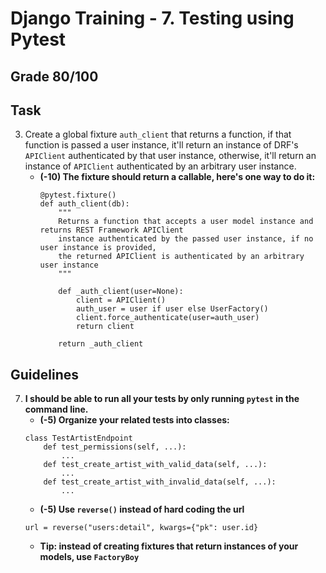 # Django Training - 7. Testing using Pytest

## Grade 80/100

## Task
3. Create a global fixture `auth_client` that returns a function, if that function is passed a user instance, it'll return an instance of DRF's `APIClient` authenticated by that user instance, otherwise, it'll return an instance of `APIClient` authenticated by an arbitrary user instance.
    * **(-10) The fixture should return a callable, here's one way to do it:**
        ```
        @pytest.fixture()
        def auth_client(db):
            """
            Returns a function that accepts a user model instance and returns REST Framework APIClient
            instance authenticated by the passed user instance, if no user instance is provided,
            the returned APIClient is authenticated by an arbitrary user instance
            """

            def _auth_client(user=None):
                client = APIClient()
                auth_user = user if user else UserFactory()
                client.force_authenticate(user=auth_user)
                return client

            return _auth_client
        ``` 

## Guidelines
7. **I should be able to run all your tests by only running `pytest` in the command line.**
    * **(-5) Organize your related tests into classes:**
    ```
    class TestArtistEndpoint
        def test_permissions(self, ...):
            ...
        def test_create_artist_with_valid_data(self, ...):
            ...
        def test_create_artist_with_invalid_data(self, ...):
            ...
    ```
    * **(-5) Use `reverse()` instead of hard coding the url**
    ```
    url = reverse("users:detail", kwargs={"pk": user.id}
    ```
    * **Tip: instead of creating fixtures that return instances of your models, use `FactoryBoy`**